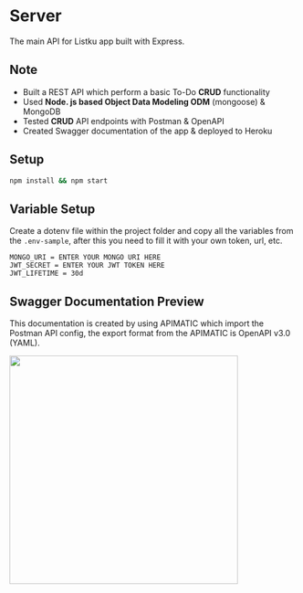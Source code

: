 # Server
The main API for Listku app built with Express.

## Note
- Built a REST API which perform a basic To-Do **CRUD** functionality
- Used **Node. js based Object Data Modeling ODM** (mongoose) & MongoDB
- Tested **CRUD** API endpoints with Postman & OpenAPI
- Created Swagger documentation of the app & deployed to Heroku

## Setup
```bash
npm install && npm start
```

## Variable Setup
Create a dotenv file within the project folder and copy all the variables from the `.env-sample`, after this you need to fill it with your own token, url, etc.
```env
MONGO_URI = ENTER YOUR MONGO URI HERE
JWT_SECRET = ENTER YOUR JWT TOKEN HERE
JWT_LIFETIME = 30d
```
## Swagger Documentation Preview
This documentation is created by using APIMATIC which import the Postman API config, the export format from the APIMATIC is OpenAPI v3.0 (YAML).

<img src="https://cdn.discordapp.com/attachments/743403841487241217/901264192227651584/unknown.png" width="400px"> 
